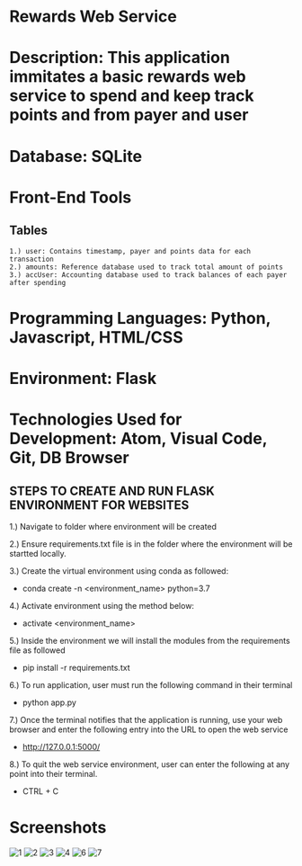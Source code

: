 # Rewards Web Service

# Description: This application immitates a basic rewards web service to spend and keep track points and from payer and user

# Database: SQLite

# Front-End Tools
## Tables 
    1.) user: Contains timestamp, payer and points data for each transaction
    2.) amounts: Reference database used to track total amount of points
    3.) accUser: Accounting database used to track balances of each payer after spending

# Programming Languages: Python, Javascript, HTML/CSS
# Environment: Flask
# Technologies Used for Development: Atom, Visual Code, Git, DB Browser

## STEPS TO CREATE AND RUN FLASK ENVIRONMENT FOR WEBSITES

1.)	Navigate to folder where environment will be created

2.)	Ensure requirements.txt file is in the folder where the environment will be startted locally.

3.)	Create the virtual environment using conda as followed:
- conda create -n <environment_name> python=3.7

4.)	Activate environment using the method below:
- activate <environment_name>

5.)	Inside the environment we will install the modules from the requirements file as followed
- pip install -r requirements.txt

6.) To run application, user must run the following command in their terminal
- python app.py

7.) Once the terminal notifies that the application is running, use your web browser and enter the following entry into the URL to open the web service
- http://127.0.0.1:5000/

8.) To quit the web service environment, user can enter the following at any point into their terminal.
- CTRL + C

# Screenshots
![1](capture2.png)
![2](capture3.png)
![3](capture4.png)
![4](capture5.png)
![6](capture6.png)
![7](capture1.png)

